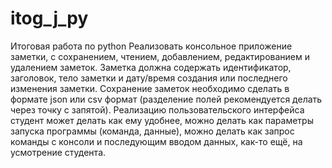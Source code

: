# itog_j_py
Итоговая работа по python
  Реализовать консольное приложение заметки, с сохранением, чтением,
  добавлением, редактированием и удалением заметок. Заметка должна
  содержать идентификатор, заголовок, тело заметки и дату/время создания или
  последнего изменения заметки. Сохранение заметок необходимо сделать в
  формате json или csv формат (разделение полей рекомендуется делать через
  точку с запятой). Реализацию пользовательского интерфейса студент может
  делать как ему удобнее, можно делать как параметры запуска программы
  (команда, данные), можно делать как запрос команды с консоли и
  последующим вводом данных, как-то ещё, на усмотрение студента.
